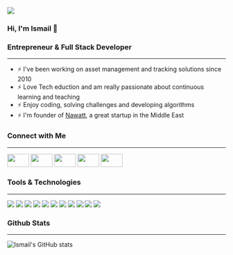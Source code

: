 <img src="https://pbs.twimg.com/profile_banners/111379418/1519443534/1500x500" />

### Hi, I'm Ismail 👋

### Entrepreneur & Full Stack Developer
___
* ⚡ I've been working on asset management and tracking solutions since 2010
* ⚡ Love Tech eduction and am really passionate about continuous learning and teaching
* ⚡ Enjoy coding, solving challenges and developing algorithms
* ⚡ I'm founder of <a href="https://nawatt.com" target="_blank">Nawatt</a>, a great startup in the Middle East

<!--
**ialkamal/ialkamal** is a ✨ _special_ ✨ repository because its `README.md` (this file) appears on your GitHub profile.

Here are some ideas to get you started:

- 🔭 I’m currently working on ...
- 🌱 I’m currently learning ...
- 👯 I’m looking to collaborate on ...
- 🤔 I’m looking for help with ...
- 💬 Ask me about ...
- 📫 How to reach me: ...
- 😄 Pronouns: ...
- ⚡ Fun fact: ...
-->

### Connect with Me
___
<a href="https://www.ismailalkamal.com/" target="_blank"> <img src="https://www.flaticon.com/svg/vstatic/svg/1946/1946436.svg?token=exp=1618617608~hmac=81c56a94863b49c267d6d924d9461eee" width="50" height="30" /></a>
<a href="https://twitter.com/ialkamal" target="_blank"> <img src="https://www.flaticon.com/svg/vstatic/svg/733/733635.svg?token=exp=1618616267~hmac=f530525d0e10680a7b79cb1938b24b1b" width="50" height="30" /></a>
<a href="https://www.linkedin.com/in/ismailalkamal/" target="_blank"><img src="https://www.flaticon.com/svg/vstatic/svg/1384/1384014.svg?token=exp=1618617324~hmac=8bc2ce9306983d5703079dfed385ce45" width="50" height="30" /></a>
<a href="https://medium.com/@ialkamal" target="_blank"> <img src="https://www.flaticon.com/svg/vstatic/svg/2111/2111543.svg?token=exp=1618617480~hmac=470e53277f7e4e3ec35c8d9c95b6376a" width="50" height="30" /></a>
<a href="https://www.youtube.com/channel/UCPX35X_QOfWKyUYy9j208cg" target="_blank"> <img src="https://www.flaticon.com/svg/vstatic/svg/1384/1384012.svg?token=exp=1618617337~hmac=0b263a483112e924260d331c26530a88" width="50" height="30" /></a>

### Tools & Technologies
___
![](https://img.shields.io/badge/Code-React-informational?style=flat-square&logo=React&logoColor=white&color=1b75bb) ![](https://img.shields.io/badge/Code-Node.js-informational?style=flat-square&logo=Node.js&logoColor=white&color=1b75bb) ![](https://img.shields.io/badge/Code-JavaScript-informational?style=flat-square&logo=JavaScript&logoColor=white&color=1b75bb) ![](https://img.shields.io/badge/Code-HTML-informational?style=flat-square&logo=HTML5&logoColor=white&color=1b75bb) ![](https://img.shields.io/badge/Code-CSS-informational?style=flat-square&logo=CSS3&logoColor=white&color=1b75bb) ![](https://img.shields.io/badge/Code-Python-informational?style=flat-square&logo=Python&logoColor=white&color=1b75bb) ![](https://img.shields.io/badge/Tool-GitHub-informational?style=flat-square&logo=GitHub&logoColor=white&color=1b75bb) ![](https://img.shields.io/badge/Tool-Docker-informational?style=flat-square&logo=Docker&logoColor=white&color=1b75bb) ![](https://img.shields.io/badge/Tool-VS%20Code-informational?style=flat-square&logo=Visual%20Studio%20Code&logoColor=white&color=1b75bb) ![](https://img.shields.io/badge/DB-SQLite-informational?style=flat-square&logo=SQLite&logoColor=white&color=1b75bb) ![](https://img.shields.io/badge/DB-PostgreSQL-informational?style=flat-square&logo=PostgreSQL&logoColor=white&color=1b75bb)

### Github Stats
___
![Ismail's GitHub stats](https://github-readme-stats.vercel.app/api?username=ialkamal&count_private=true&show_icons=true&theme=algolia)
